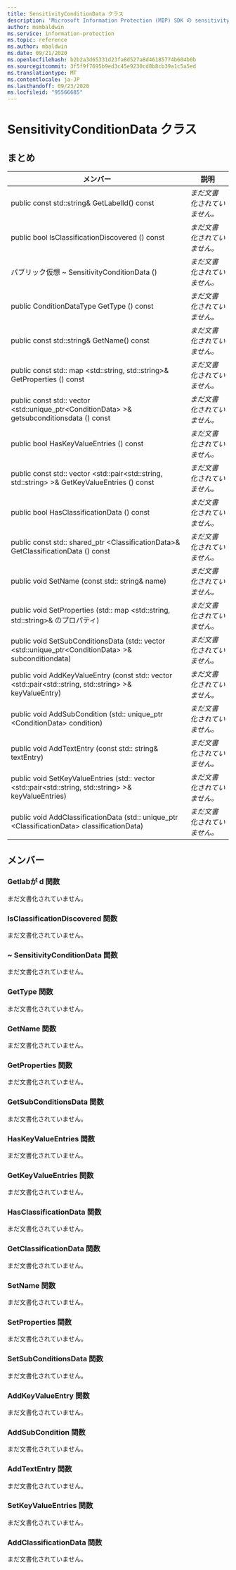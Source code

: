 ```yaml
---
title: SensitivityConditionData クラス
description: 'Microsoft Information Protection (MIP) SDK の sensitivityconditiondata:: undefined クラスを文書にします。'
author: msmbaldwin
ms.service: information-protection
ms.topic: reference
ms.author: mbaldwin
ms.date: 09/21/2020
ms.openlocfilehash: b2b2a3d65331d23fa8d527a8d46185774b604b0b
ms.sourcegitcommit: 3f5f9f7695b9ed3c45e9230cd8b8cb39a1c5a5ed
ms.translationtype: MT
ms.contentlocale: ja-JP
ms.lasthandoff: 09/23/2020
ms.locfileid: "95566685"
---
```

# <a name="class-sensitivityconditiondata"></a>SensitivityConditionData クラス 
  
## <a name="summary"></a>まとめ
 メンバー                        | 説明                                
--------------------------------|---------------------------------------------
public const std::string& GetLabelId() const  | _まだ文書化されていません。_
public bool IsClassificationDiscovered () const  | _まだ文書化されていません。_
パブリック仮想 ~ SensitivityConditionData ()  | _まだ文書化されていません。_
public ConditionDataType GetType () const  | _まだ文書化されていません。_
public const std::string& GetName() const  | _まだ文書化されていません。_
public const std:: map \<std::string, std::string\>& GetProperties () const  | _まだ文書化されていません。_
public const std:: vector \<std::unique_ptr\<ConditionData\> \>& getsubconditionsdata () const  | _まだ文書化されていません。_
public bool HasKeyValueEntries () const  | _まだ文書化されていません。_
public const std:: vector \<std::pair\<std::string, std::string\> \>& GetKeyValueEntries () const  | _まだ文書化されていません。_
public bool HasClassificationData () const  | _まだ文書化されていません。_
public const std:: shared_ptr \<ClassificationData\>& GetClassificationData () const  | _まだ文書化されていません。_
public void SetName (const std:: string& name)  | _まだ文書化されていません。_
public void SetProperties (std:: map \<std::string, std::string\>& のプロパティ)  | _まだ文書化されていません。_
public void SetSubConditionsData (std:: vector \<std::unique_ptr\<ConditionData\> \>& subconditiondata)  | _まだ文書化されていません。_
public void AddKeyValueEntry (const std:: vector \<std::pair\<std::string, std::string\> \>& keyValueEntry)  | _まだ文書化されていません。_
public void AddSubCondition (std:: unique_ptr \<ConditionData\> condition)  | _まだ文書化されていません。_
public void AddTextEntry (const std:: string& textEntry)  | _まだ文書化されていません。_
public void SetKeyValueEntries (std:: vector \<std::pair\<std::string, std::string\> \>& keyValueEntries)  | _まだ文書化されていません。_
public void AddClassificationData (std:: unique_ptr \<ClassificationData\> classificationData)  | _まだ文書化されていません。_
  
## <a name="members"></a>メンバー
  
### <a name="getlabelid-function"></a>Getlabが d 関数
まだ文書化されていません。

  
### <a name="isclassificationdiscovered-function"></a>IsClassificationDiscovered 関数
まだ文書化されていません。

  
### <a name="sensitivityconditiondata-function"></a>~ SensitivityConditionData 関数
まだ文書化されていません。

  
### <a name="gettype-function"></a>GetType 関数
まだ文書化されていません。

  
### <a name="getname-function"></a>GetName 関数
まだ文書化されていません。

  
### <a name="getproperties-function"></a>GetProperties 関数
まだ文書化されていません。

  
### <a name="getsubconditionsdata-function"></a>GetSubConditionsData 関数
まだ文書化されていません。

  
### <a name="haskeyvalueentries-function"></a>HasKeyValueEntries 関数
まだ文書化されていません。

  
### <a name="getkeyvalueentries-function"></a>GetKeyValueEntries 関数
まだ文書化されていません。

  
### <a name="hasclassificationdata-function"></a>HasClassificationData 関数
まだ文書化されていません。

  
### <a name="getclassificationdata-function"></a>GetClassificationData 関数
まだ文書化されていません。

  
### <a name="setname-function"></a>SetName 関数
まだ文書化されていません。

  
### <a name="setproperties-function"></a>SetProperties 関数
まだ文書化されていません。

  
### <a name="setsubconditionsdata-function"></a>SetSubConditionsData 関数
まだ文書化されていません。

  
### <a name="addkeyvalueentry-function"></a>AddKeyValueEntry 関数
まだ文書化されていません。

  
### <a name="addsubcondition-function"></a>AddSubCondition 関数
まだ文書化されていません。

  
### <a name="addtextentry-function"></a>AddTextEntry 関数
まだ文書化されていません。

  
### <a name="setkeyvalueentries-function"></a>SetKeyValueEntries 関数
まだ文書化されていません。

  
### <a name="addclassificationdata-function"></a>AddClassificationData 関数
まだ文書化されていません。
